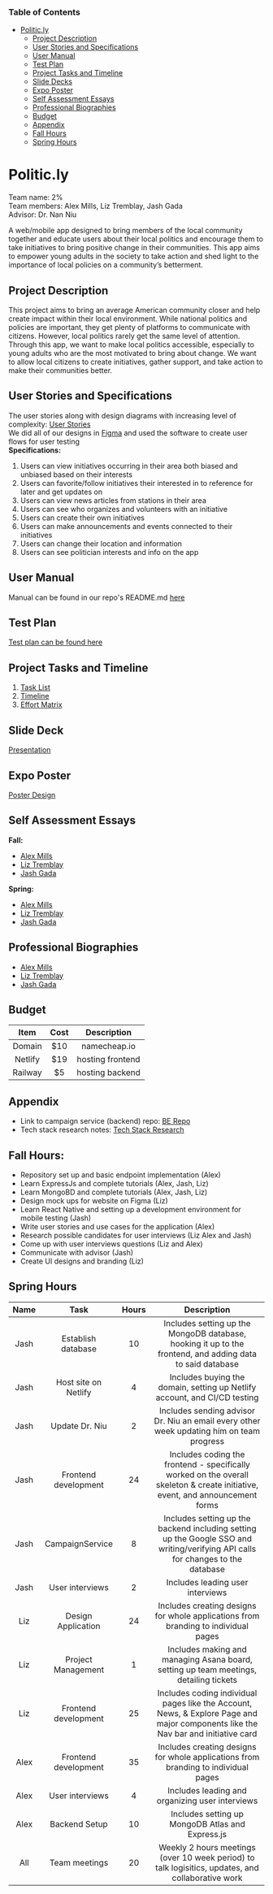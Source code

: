 ### Table of Contents
- [Politic.ly](#politicly)
  - [Project Description](#project-description)
  - [User Stories and Specifications](#user-stories-and-specifications)
  - [User Manual](#user-manual)
  - [Test Plan](#test-plan)
  - [Project Tasks and Timeline](#project-tasks-and-timeline)
  - [Slide Decks](#slide-decks)
  - [Expo Poster](#expo-poster)
  - [Self Assessment Essays](#self-assessment-essays)
  - [Professional Biographies](#professional-biographies)
  - [Budget](#budget)
  - [Appendix](#appendix)
  - [Fall Hours](#fall-hours)
  - [Spring Hours](#spring-hours)

# Politic.ly
Team name: 2% <br>
Team members: Alex Mills, Liz Tremblay, Jash Gada <br>
Advisor: Dr. Nan Niu <br>

A web/mobile app designed to bring members of the local community together and educate users about their local politics and encourage them to take initiatives to bring positive change in their communities. This app aims to empower young adults in the society to take action and shed light to the importance of local policies on a community’s betterment.

## Project Description
This project aims to bring an average American community closer and help create impact within their local environment. While national politics and policies are important, they get plenty of platforms to communicate with citizens. However, local politics rarely get the same level of attention. Through this app, we want to make local politics accessible, especially to young adults who are the most motivated to bring about change. We want to allow local citizens to create initiatives, gather support, and take action to make their communities better.

## User Stories and Specifications
The user stories along with design diagrams with increasing level of complexity: [User Stories](https://github.com/lizisawizard/SeniorDesignProject/blob/b828a3709a00e8fdffc3f31271f59836609a18d6/Homework%20Assignments/user_stories.md)
<br>
We did all of our designs in [Figma](https://www.figma.com/file/2Y3q7n4LyJ6GE03pOQvDiz/Senior-Design) and used the software to create user flows for user testing
<br>
**Specifications:** 
1. Users can view initiatives occurring in their area both biased and unbiased based on their interests
2. Users can favorite/follow initiatives their interested in to reference for later and get updates on
3. Users can view news articles from stations in their area
4. Users can see who organizes and volunteers with an initiative
5. Users can create their own initiatives
6. Users can make announcements and events connected to their initiatives
7. Users can change their location and information 
8. Users can see politician interests and info on the app

## User Manual
Manual can be found in our repo's README.md [here](https://github.com/politic-ly/frontend#readme)

## Test Plan
[Test plan can be found here](https://github.com/lizisawizard/SeniorDesignProject/blob/main/Homework%20Assignments/TestPlan.md)

## Project Tasks and Timeline
1. [Task List](https://github.com/lizisawizard/SeniorDesignProject/blob/main/Homework%20Assignments/Tasklist.md)
2. [Timeline](https://docs.google.com/spreadsheets/d/1T2ENjC0N1yWWrESUSFwFy1tjItJfxxGDd_byjLiZEd0/edit#gid=0)
3. [Effort Matrix](https://docs.google.com/spreadsheets/d/1T2ENjC0N1yWWrESUSFwFy1tjItJfxxGDd_byjLiZEd0/edit#gid=675574539)

## Slide Deck
[Presentation](https://docs.google.com/presentation/d/1DhGG4NNpBJisvetZcx4SnlfzfdLJR-6Q_GrLZRRjacg/edit#slide=id.g17c061644c4_0_11)

## Expo Poster
[Poster Design](https://github.com/politic-ly/frontend)

## Self Assessment Essays
**Fall:**
- [Alex Mills](https://github.com/lizisawizard/Politic.ly/blob/main/Homework%20Assignments/Alex/Assessment%20Essay.pdf)
- [Liz Tremblay](https://github.com/lizisawizard/Politicially/blob/main/Homework%20Assignments/Liz/assignment3.md)
- [Jash Gada](https://github.com/lizisawizard/Politic.ly/blob/main/Homework%20Assignments/Jash/assignment3.md)

**Spring:**
- [Alex Mills](https://github.com/lizisawizard/Politic.ly/blob/main/Homework%20Assignments/Alex/spring-reflection.md)
- [Liz Tremblay](https://github.com/lizisawizard/Politic.ly/blob/main/Homework%20Assignments/Liz/final-self-reflection.md)
- [Jash Gada](https://github.com/lizisawizard/Politic.ly/blob/main/Homework%20Assignments/Jash/sprint-assessment.md)

## Professional Biographies
- [Alex Mills](https://github.com/lizisawizard/Politic.ly/blob/main/Homework%20Assignments/Alex/biography.md)
- [Liz Tremblay](https://github.com/lizisawizard/Politic.ly/blob/main/Homework%20Assignments/Liz/bio.md)
- [Jash Gada](https://github.com/lizisawizard/Politic.ly/blob/main/Homework%20Assignments/Jash/biography.md)

## Budget

|Item| Cost | Description |
|:-----:|:-----:|:-------:|
| Domain | $10 | namecheap.io|
| Netlify | $19 | hosting frontend|
| Railway | $5 | hosting backend|

## Appendix
- Link to campaign service (backend) repo: [BE Repo](https://github.com/alexjmills/campaignService) 
- Tech stack research notes: [Tech Stack Research](https://docs.google.com/document/d/1IqSHPhsfbmGurX1CxYS0GweudwTg9roSp20yxd3N3oE/edit?usp=share_link)

## Fall Hours:
- Repository set up and basic endpoint implementation (Alex)
- Learn ExpressJs and complete tutorials (Alex, Jash, Liz)
- Learn MongoBD and complete tutorials (Alex, Jash, Liz)
- Design mock ups for website on Figma (Liz)
- Learn React Native and setting up a development environment for mobile testing (Jash)
- Write user stories and use cases for the application (Alex)
- Research possible candidates for user interviews (Liz Alex and Jash)
- Come up with user interviews questions (Liz and Alex)
- Communicate with advisor (Jash)
- Create UI designs and branding (Liz)

## Spring Hours
| Name | Task | Hours | Description |
|:-------:|:----------:|:---:|:--------------:|
| Jash | Establish database | 10 | Includes setting up the MongoDB database, hooking it up to the frontend, and adding data to said database |
| Jash | Host site on Netlify | 4 | Includes buying the domain, setting up Netlify account, and CI/CD testing |
| Jash | Update Dr. Niu | 2 | Includes sending advisor Dr. Niu an email every other week updating him on team progress |
| Jash | Frontend development | 24 | Includes coding the frontend - specifically worked on the overall skeleton & create initiative, event, and announcement forms |
| Jash | CampaignService | 8 | Includes setting up the backend including setting up the Google SSO and writing/verifying API calls for changes to the database |
| Jash | User interviews | 2 | Includes leading user interviews |
| Liz | Design Application | 24 | Includes creating designs for whole applications from branding to individual pages |
| Liz | Project Management | 1 | Includes making and managing Asana board, setting up team meetings, detailing tickets |
| Liz | Frontend development | 25 | Includes coding individual pages like the Account, News, & Explore Page and major components like the Nav bar and initiative card |
| Alex | Frontend development | 35 | Includes creating designs for whole applications from branding to individual pages |
| Alex | User interviews | 4 | Includes leading and organizing user interviews |
| Alex | Backend Setup | 10 | Includes setting up MongoDB Atlas and Express.js |
| All | Team meetings | 20 | Weekly 2 hours meetings (over 10 week period) to talk logisitics, updates, and collaborative work |
